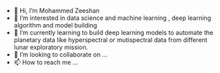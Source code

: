 - 👋 Hi, I’m Mohammed Zeeshan
- 👀 I’m interested in data science and machine learning , deep learning algorithm and model building
- 🌱 I’m currently learning to build deep learning models to automate the planetary data like hyperspectral or mutispectral data from different lunar exploratory mission.
- 💞️ I’m looking to collaborate on ...
- 📫 How to reach me ...

<!---
zeeshan8595/zeeshan8595 is a ✨ special ✨ repository because its `README.md` (this file) appears on your GitHub profile.
You can click the Preview link to take a look at your changes.
--->
